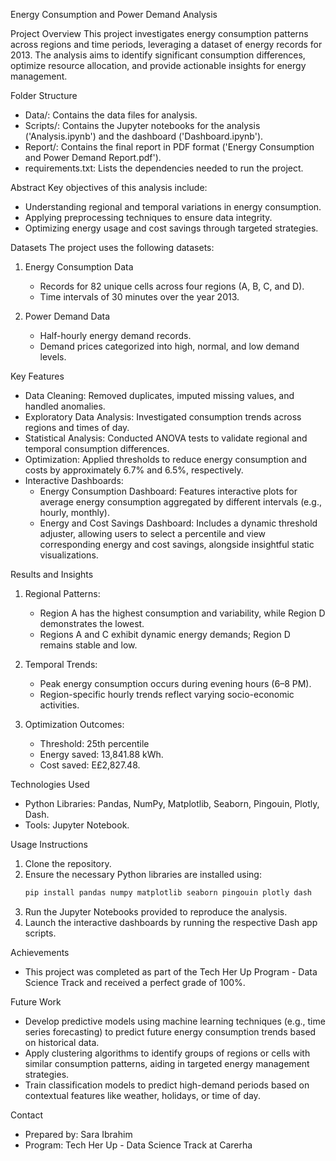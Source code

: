 Energy Consumption and Power Demand Analysis

 Project Overview
This project investigates energy consumption patterns across regions and time periods, leveraging a dataset of energy records for 2013. The analysis aims to identify significant consumption differences, optimize resource allocation, and provide actionable insights for energy management.

 Folder Structure
- Data/: Contains the data files for analysis.
- Scripts/: Contains the Jupyter notebooks for the analysis ('Analysis.ipynb') and the dashboard ('Dashboard.ipynb').
- Report/: Contains the final report in PDF format ('Energy Consumption and Power Demand Report.pdf').
- requirements.txt: Lists the dependencies needed to run the project.

 Abstract
Key objectives of this analysis include:
- Understanding regional and temporal variations in energy consumption.
- Applying preprocessing techniques to ensure data integrity.
- Optimizing energy usage and cost savings through targeted strategies.

 Datasets
The project uses the following datasets:

1. Energy Consumption Data
   - Records for 82 unique cells across four regions (A, B, C, and D).
   - Time intervals of 30 minutes over the year 2013.

2. Power Demand Data
   - Half-hourly energy demand records.
   - Demand prices categorized into high, normal, and low demand levels.

 Key Features
- Data Cleaning: Removed duplicates, imputed missing values, and handled anomalies.
- Exploratory Data Analysis: Investigated consumption trends across regions and times of day.
- Statistical Analysis: Conducted ANOVA tests to validate regional and temporal consumption differences.
- Optimization: Applied thresholds to reduce energy consumption and costs by approximately 6.7% and 6.5%, respectively.
- Interactive Dashboards:
  - Energy Consumption Dashboard: Features interactive plots for average energy consumption aggregated by different intervals (e.g., hourly, monthly).
  - Energy and Cost Savings Dashboard: Includes a dynamic threshold adjuster, allowing users to select a percentile and view corresponding energy and cost savings, alongside insightful static visualizations.

 Results and Insights
1. Regional Patterns:
   - Region A has the highest consumption and variability, while Region D demonstrates the lowest.
   - Regions A and C exhibit dynamic energy demands; Region D remains stable and low.

2. Temporal Trends:
   - Peak energy consumption occurs during evening hours (6–8 PM).
   - Region-specific hourly trends reflect varying socio-economic activities.

3. Optimization Outcomes:
   - Threshold: 25th percentile
   - Energy saved: 13,841.88 kWh.
   - Cost saved: E£2,827.48.

 Technologies Used
- Python Libraries: Pandas, NumPy, Matplotlib, Seaborn, Pingouin, Plotly, Dash.
- Tools: Jupyter Notebook.

 Usage Instructions
1. Clone the repository.
2. Ensure the necessary Python libraries are installed using:
   ```bash
   pip install pandas numpy matplotlib seaborn pingouin plotly dash 
   ```
3. Run the Jupyter Notebooks provided to reproduce the analysis.
4. Launch the interactive dashboards by running the respective Dash app scripts.

 Achievements
- This project was completed as part of the Tech Her Up Program - Data Science Track and received a perfect grade of 100%.

 Future Work
- Develop predictive models using machine learning techniques (e.g., time series forecasting) to predict future energy consumption trends based on historical data.
- Apply clustering algorithms to identify groups of regions or cells with similar consumption patterns, aiding in targeted energy management strategies.
- Train classification models to predict high-demand periods based on contextual features like weather, holidays, or time of day.

 Contact
- Prepared by: Sara Ibrahim  
- Program: Tech Her Up - Data Science Track at Carerha 
